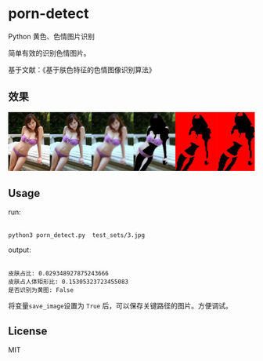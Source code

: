 # porn-detect




Python 黄色、色情图片识别

简单有效的识别色情图片。

基于文献：《基于肤色特征的色情图像识别算法》 





## 效果

![效果图](./process.jpg)

## Usage

run:

```shell

python3 porn_detect.py  test_sets/3.jpg

```

output:

```shell

皮肤占比: 0.029348927875243666
皮肤占人体矩形比: 0.15305323723455083
是否识别为黄图: False

```

将变量`save_image`设置为 `True` 后，可以保存关键路径的图片。方便调试。

## License

MIT
